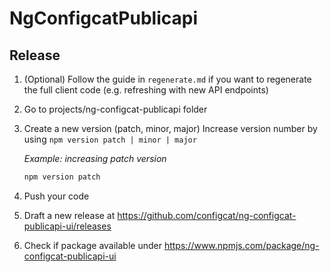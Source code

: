 # NgConfigcatPublicapi

## Release

1. (Optional) Follow the guide in `regenerate.md` if you want to regenerate the full client code (e.g. refreshing with new API endpoints)
1. Go to projects/ng-configcat-publicapi folder
1. Create a new version (patch, minor, major)
Increase version number by using `npm version patch | minor | major`

    *Example: increasing patch version* 
    ```PowerShell
    npm version patch
    ```
1. Push your code
1. Draft a new release at https://github.com/configcat/ng-configcat-publicapi-ui/releases
1. Check if package available under https://www.npmjs.com/package/ng-configcat-publicapi-ui
